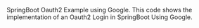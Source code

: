 SpringBoot Oauth2 Example using Google.
This code shows the implementation of an Oauth2 Login in SpringBoot Using Google.
